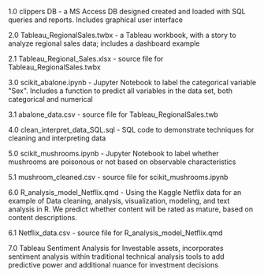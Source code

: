 1.0 clippers DB - a MS Access DB designed created and loaded with SQL queries and reports. Includes graphical user interface

2.0 Tableau_RegionalSales.twbx - a Tableau workbook, with a story to analyze regional sales data; includes a dashboard example

2.1 Tableau_Regional_Sales.xlsx - source file for Tableau_RegionalSales.twbx

3.0 scikit_abalone.ipynb - Jupyter Notebook to label the categorical variable "Sex". Includes a function to predict all variables in the data set, both categorical and numerical

3.1 abalone_data.csv - source file for Tableau_RegionalSales.twb

4.0 clean_interpret_data_SQL.sql - SQL code to demonstrate techniques for cleaning and interpreting data

5.0 scikit_mushrooms.ipynb - Jupyter Notebook to label whether mushrooms are poisonous or not based on observable characteristics

5.1 mushroom_cleaned.csv - source file for scikit_mushrooms.ipynb

6.0 R_analysis_model_Netflix.qmd - Using the Kaggle Netflix data for an example of Data cleaning, analysis, visualization, modeling, and text analysis in R. We predict whether content will be rated as mature, based on content descriptions. 

6.1 Netflix_data.csv -  source file for R_analysis_model_Netflix.qmd

7.0 Tableau Sentiment Analysis for Investable assets, incorporates sentiment analysis within traditional technical analysis tools to add predictive power and additional nuance for investment decisions 
